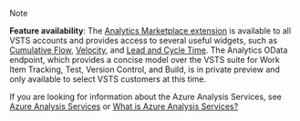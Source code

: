 

> [!NOTE]  
> **Feature availability**: The [Analytics Marketplace extension](https://marketplace.visualstudio.com/items?itemName=ms.vss-analytics) is available to all VSTS accounts and provides access to several useful widgets, such as [Cumulative Flow](../guidance/cumulative-flow.md), [Velocity](../guidance/team-velocity.md), and [Lead and Cycle Time](../guidance/cycle-time-and-lead-time.md). The Analytics OData endpoint, which provides a concise model over the VSTS suite for Work Item Tracking, Test, Version Control, and Build, is in private preview and only available to select VSTS customers at this time. 
> 
> If you are looking for information about the Azure Analysis Services, see [Azure Analysis Services](https://azure.microsoft.com/services/analysis-services/) or [What is Azure Analysis Services?](https://docs.microsoft.com/en-us/azure/analysis-services/analysis-services-overview)


